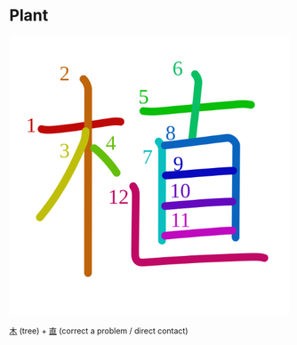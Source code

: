 # Plant
![植](../kanji-colorize/690d.svg)

[木](木.md) (tree) + [直](直.md) (correct a problem / direct contact)